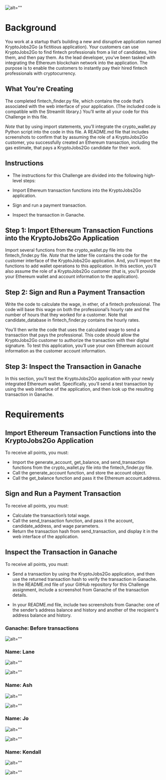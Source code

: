 ![alt=""](Images/module-19-background.jpeg)

# Background
You work at a startup that’s building a new and disruptive application named KryptoJobs2Go (a fictitious application). Your customers can use KryptoJobs2Go to find fintech professionals from a list of candidates, hire them, and then pay them. As the lead developer, you’ve been tasked with integrating the Ethereum blockchain network into the application. The purpose is to enable the customers to instantly pay their hired fintech professionals with cryptocurrency.

## What You're Creating
The completed fintech_finder.py file, which contains the code that’s associated with the web interface of your application. (The included code is compatible with the Streamlit library.) You’ll write all your code for this Challenge in this file.

_Note_ that by using import statements, you’ll integrate the crypto_wallet.py Python script into the code in this file.
A README.md file that includes screenshots to confirm that by assuming the role of a KryptoJobs2Go customer, you successfully created an Ethereum transaction, including the gas estimate, that pays a KryptoJobs2Go candidate for their work.

## Instructions
* The instructions for this Challenge are divided into the following high-level steps:

* Import Ethereum transaction functions into the KryptoJobs2Go application.

* Sign and run a payment transaction.

* Inspect the transaction in Ganache.

## Step 1: Import Ethereum Transaction Functions into the KryptoJobs2Go Application
Import several functions from the crypto_wallet.py file into the fintech_finder.py file. _Note_ that the latter file contains the code for the customer interface of the KryptoJobs2Go application. And, you’ll import the functions to add wallet operations to this application. In this section, you’ll also assume the role of a KryptoJobs2Go customer (that is, you’ll provide your Ethereum wallet and account information to the application).

## Step 2: Sign and Run a Payment Transaction
Write the code to calculate the wage, in ether, of a fintech professional. The code will base this wage on both the professional’s hourly rate and the number of hours that they worked for a customer. Note that candidate_database in fintech_finder.py contains the hourly rates.

You’ll then write the code that uses the calculated wage to send a transaction that pays the professional. This code should allow the KryptoJobs2Go customer to authorize the transaction with their digital signature. To test this application, you’ll use your own Ethereum account information as the customer account information.

## Step 3: Inspect the Transaction in Ganache
In this section, you’ll test the KryptoJobs2Go application with your newly integrated Ethereum wallet. Specifically, you’ll send a test transaction by using the web interface of the application, and then look up the resulting transaction in Ganache.

# Requirements
## Import Ethereum Transaction Functions into the KryptoJobs2Go Application
To receive all points, you must:

* Import the generate_account, get_balance, and send_transaction functions from the crypto_wallet.py file into the fintech_finder.py file.
* Call the generate_account function, and store the account object.
* Call the get_balance function and pass it the Ethereum account.address.

## Sign and Run a Payment Transaction
To receive all points, you must:

* Calculate the transaction’s total wage.
* Call the send_transaction function, and pass it the account, candidate_address, and wage parameters.
* Return the transaction hash from send_transaction, and display it in the web interface of the application.

## Inspect the Transaction in Ganache
To receive all points, you must:

* Send a transaction by using the KryptoJobs2Go application, and then use the returned transaction hash to verify the transaction in Ganache. In the README.md file of your GitHub repository for this Challenge assignment, include a screenshot from Ganache of the transaction details.

* In your README.md file, include two screenshots from Ganache: one of the sender’s address balance and history and another of the recipient's address balance and history.

### Ganache: Before transactions
![alt=""](Images/ganache-addresses.png)

### Name: Lane
![alt=""](Images/sc_Lane.png)

![alt=""](Images/upd_ganache_Lane.png)

### Name: Ash
![alt=""](Images/sc_Ash.png)

![alt=""](Images/upd_ganache_Ash.png)

### Name: Jo
![alt=""](Images/sc_Jo.png)

![alt=""](Images/upd_ganache_Jo.png)

### Name: Kendall
![alt=""](Images/sc_Kendall.png)

![alt=""](Images/upd_ganache_Kendall.png)
